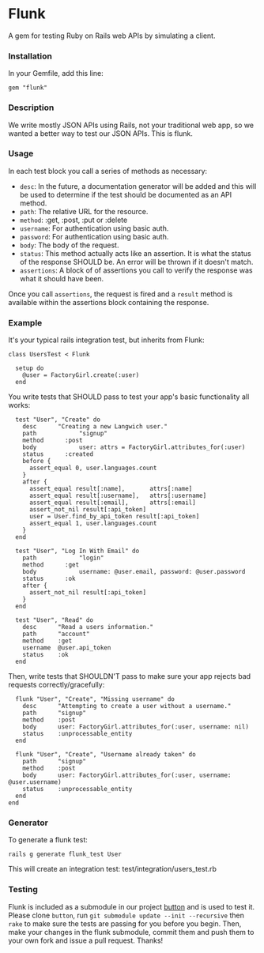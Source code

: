 Flunk
=====

A gem for testing Ruby on Rails web APIs by simulating a client.


### Installation

In your Gemfile, add this line:

    gem "flunk"

### Description

We write mostly JSON APIs using Rails, not your traditional web app, so we wanted a better way to test our JSON APIs. This is flunk.

### Usage

In each test block you call a series of methods as necessary:

* `desc`: In the future, a documentation generator will be added and this will be used to determine if the test should be documented as an API method.
* `path`: The relative URL for the resource.
* `method`: :get, :post, :put or :delete
* `username`: For authentication using basic auth.
* `password`: For authentication using basic auth.
* `body`: The body of the request.
* `status`: This method actually acts like an assertion. It is what the status of the response SHOULD be. An error will be thrown if it doesn't match.
* `assertions`: A block of of assertions you call to verify the response was what it should have been.

Once you call `assertions`, the request is fired and a `result` method is available within the assertions block containing the response.

### Example

It's your typical rails integration test, but inherits from Flunk:

    class UsersTest < Flunk

      setup do
      	@user = FactoryGirl.create(:user)
      end

You write tests that SHOULD pass to test your app's basic functionality all works:

      test "User", "Create" do
        desc      "Creating a new Langwich user."
      	path			"signup"
      	method		:post
      	body			user: attrs = FactoryGirl.attributes_for(:user)
      	status		:created
        before {
          assert_equal 0, user.languages.count
        }
        after {
          assert_equal result[:name],       attrs[:name]
          assert_equal result[:username],   attrs[:username]
          assert_equal result[:email],      attrs[:email]
          assert_not_nil result[:api_token]
          user = User.find_by_api_token result[:api_token]
          assert_equal 1, user.languages.count
        }
      end

      test "User", "Log In With Email" do
      	path			"login"
      	method		:get
      	body			username: @user.email, password: @user.password
      	status		:ok
        after {
          assert_not_nil result[:api_token]
        }
      end

      test "User", "Read" do
        desc      "Read a users information."
        path      "account"
        method    :get
        username  @user.api_token
        status    :ok
      end


Then, write tests that SHOULDN'T pass to make sure your app rejects bad requests correctly/gracefully:


      flunk "User", "Create", "Missing username" do
        desc      "Attempting to create a user without a username."
        path      "signup"
        method    :post
        body      user: FactoryGirl.attributes_for(:user, username: nil)
        status    :unprocessable_entity
      end

      flunk "User", "Create", "Username already taken" do
        path      "signup"
        method    :post
        body      user: FactoryGirl.attributes_for(:user, username: @user.username)
        status    :unprocessable_entity
      end
    end

### Generator

To generate a flunk test:

    rails g generate flunk_test User

This will create an integration test: test/integration/users_test.rb


### Testing

Flunk is included as a submodule in our project [button](https://github.com/mysterioustrousers/button.git) and
is used to test it. Please clone `button`, run `git submodule update --init --recursive` then `rake` to make
sure the tests are passing for you before you begin. Then, make your changes in the flunk submodule, commit them
and push them to your own fork and issue a pull request. Thanks!

